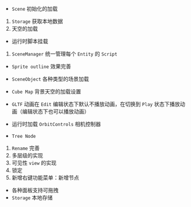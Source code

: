- `Scene` 初始化的加载
1. `Storage` 获取本地数据
2. 天空的加载

- 运行时脚本挂载
1. `SceneManager` 统一管理每个 `Entity` 的 `Script`

- `Sprite outline` 效果完善
- `SceneObject` 各种类型的场景加载
- `Cube Map` 背景天空的加载设置

- `GLTF` 动画在 `Edit` 编辑状态下默认不播放动画，在切换到 `Play` 状态下播放动画（编辑状态下也可以播放动画）
- 运行时加载 `OrbitControls` 相机控制器

- `Tree Node`
1. `Rename` 完善
2. 多层级的实现
3. 可见性 `view` 的实现
4. 锁定
5. 新增右键功能菜单：新增节点

- 各种面板支持可拖拽
- `Storage` 本地存储